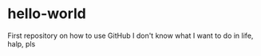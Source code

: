 # hello-world
First repository on how to use GitHub
I don't know what I want to do in life, halp, pls
